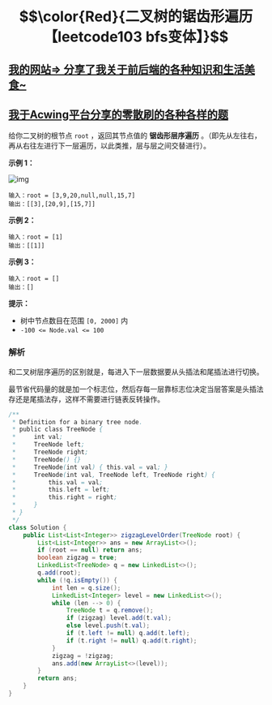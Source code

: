 # $$\color{Red}{二叉树的锯齿形遍历【leetcode103 bfs变体】}$$

## [我的网站=> 分享了我关于前后端的各种知识和生活美食~](https://www.fanxy.cloud)

## [我于Acwing平台分享的零散刷的各种各样的题](https://www.acwing.com/blog/content/33005/) 

给你二叉树的根节点 `root` ，返回其节点值的 **锯齿形层序遍历** 。（即先从左往右，再从右往左进行下一层遍历，以此类推，层与层之间交替进行）。

 

**示例 1：**

![img](https://assets.leetcode.com/uploads/2021/02/19/tree1.jpg)

```
输入：root = [3,9,20,null,null,15,7]
输出：[[3],[20,9],[15,7]]
```

**示例 2：**

```
输入：root = [1]
输出：[[1]]
```

**示例 3：**

```
输入：root = []
输出：[]
```

 

**提示：**

- 树中节点数目在范围 `[0, 2000]` 内
- `-100 <= Node.val <= 100`



### 解析

和二叉树层序遍历的区别就是，每进入下一层数据要从头插法和尾插法进行切换。

最节省代码量的就是加一个标志位，然后存每一层靠标志位决定当层答案是头插法存还是尾插法存，这样不需要进行链表反转操作。

```java
/**
 * Definition for a binary tree node.
 * public class TreeNode {
 *     int val;
 *     TreeNode left;
 *     TreeNode right;
 *     TreeNode() {}
 *     TreeNode(int val) { this.val = val; }
 *     TreeNode(int val, TreeNode left, TreeNode right) {
 *         this.val = val;
 *         this.left = left;
 *         this.right = right;
 *     }
 * }
 */
class Solution {
    public List<List<Integer>> zigzagLevelOrder(TreeNode root) {
        List<List<Integer>> ans = new ArrayList<>();
        if (root == null) return ans;
        boolean zigzag = true;
        LinkedList<TreeNode> q = new LinkedList<>();
        q.add(root);
        while (!q.isEmpty()) {
            int len = q.size();
            LinkedList<Integer> level = new LinkedList<>();
            while (len --> 0) {
                TreeNode t = q.remove();
                if (zigzag) level.add(t.val);
                else level.push(t.val);
                if (t.left != null) q.add(t.left);
                if (t.right != null) q.add(t.right);
            }
            zigzag = !zigzag;
            ans.add(new ArrayList<>(level));           
        }
        return ans;
    }
}
```

